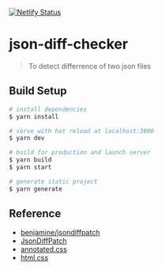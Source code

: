[![Netlify Status](https://api.netlify.com/api/v1/badges/ec220424-2d66-4dc9-845e-2d562a10349d/deploy-status)](https://app.netlify.com/sites/competent-cori-645103/deploys)

# json-diff-checker

> To detect differrence of two json files

## Build Setup

```bash
# install dependencies
$ yarn install

# serve with hot reload at localhost:3000
$ yarn dev

# build for production and launch server
$ yarn build
$ yarn start

# generate static project
$ yarn generate
```

## Reference

- [benjamine/jsondiffpatch](https://github.com/benjamine/jsondiffpatch)
- [JsonDiffPatch](https://benjamine.github.io/jsondiffpatch/demo/index.html)
- [annotated.css](https://benjamine.github.io/jsondiffpatch/formatters-styles/annotated.css)
- [html.css](https://benjamine.github.io/jsondiffpatch/formatters-styles/html.css)
